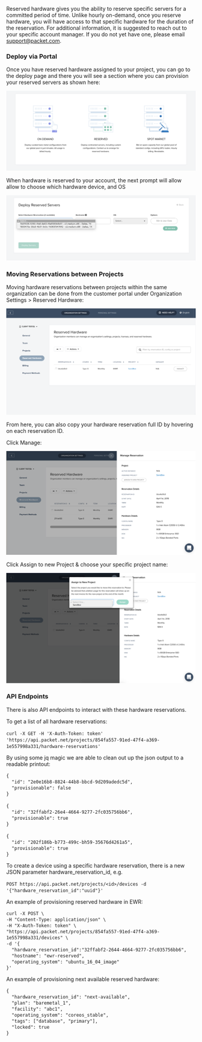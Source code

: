 <!--<meta>
{
    "title":"Reserved Hardware",
    "description":"Deploy from a pool of reserved hardware available only to you!.",
    "date": "2019/09/28",
    "tag":["reserve", "Deploy"]
}
</meta>-->

Reserved hardware gives you the ability to reserve specific servers for a committed period of time. Unlike hourly on-demand, once you reserve hardware, you will have access to that specific hardware for the duration of the reservation. For additional information, it is suggested to reach out to your specific account manager. If you do not yet have one, please email support@packet.com.

### Deploy via Portal

Once you have reserved hardware assigned to your project, you can go to the deploy page and there you will see a section where you can provision your reserved servers as shown here:  

![deploy via portal 1](/images/reserved-hardware/Deploy-Via-Portal-1.png)  

When hardware is reserved to your account, the next prompt will allow allow  to choose which hardware device, and OS

![deploy via portal 2](/images/reserved-hardware/Deploy-Via-Portal-2.png)

### Moving Reservations between Projects

Moving hardware reservations between projects within the same organization can be done from the customer portal under  Organization Settings > Reserved Hardware:

![moving a reservation 1](/images/reserved-hardware/Move-Reservation-1.png)

From here, you can also copy your hardware reservation full ID by hovering on each reservation ID.

Click Manage:

![moving a reservation 2](/images/reserved-hardware/Move-Reservation-2.png)

Click Assign to new Project & choose your specific project name:

![moving a reservation 3](/images/reserved-hardware/Move-Reservation-3.png)

### API Endpoints

There is also  API endpoints to interact with these hardware reservations.

To get a list of all hardware reservations:

`curl -X GET -H 'X-Auth-Token: token' 'https://api.packet.net/projects/854fa557-91ed-47f4-a369-1e557998a331/hardware-reservations'`

By using some jq  magic we are able to clean out up the json output to a readable printout:
```
{
  "id": "2e0e16b8-8824-44b8-bbcd-9d209adedc5d",
  "provisionable": false
}

{
  "id": "32ffabf2-26e4-4664-9277-2fc035756bb6",
  "provisionable": true
}

{
  "id": "202f186b-b773-499c-bh59-35676d4261a5",
  "provisionable": true
}
```

To create a device using a specific hardware reservation, there is a new JSON parameter hardware_reservation_id, e.g.

`POST https://api.packet.net/projects/<id>/devices -d '{"hardware_reservation_id":"uuid"}'`

An example of provisioning reserved hardware in EWR:
```
curl -X POST \
-H "Content-Type: application/json" \
-H "X-Auth-Token: token" \
"https://api.packet.net/projects/854fa557-91ed-47f4-a369-1e557998a331/devices" \
-d '{
  "hardware_reservation_id":"32ffabf2-2644-4664-9277-2fc035756bb6",
  "hostname": "ewr-reserved",
  "operating_system": "ubuntu_16_04_image"
}'
```

An example of provisioning next available reserved hardware:

```
{
  "hardware_reservation_id": "next-available",
  "plan": "baremetal_1",
  "facility": "abc1",
  "operating_system": "coreos_stable",
  "tags": ["database", "primary"],
  "locked": true
}
```
